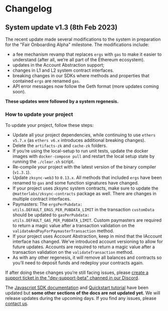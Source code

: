 # Changelog

## System update v1.3 (8th Feb 2023)

The recent update made several modifications to the system in preparation for the "Fair Onboarding Alpha" milestone. The modifications include:

- a fee mechanism revamp that replaces `ergs` with `gas` to make it easier to understand (after all, we’re all part of the Ethereum ecosystem).
- updates in the Account Abstraction support;
- changes in L1 and L2 system contract interfaces.
- breaking changes in our SDKs where methods and properties that contained `ergs` are renamed `gas`.
- API error messages now follow the Geth format (more updates coming soon).

**These updates were followed by a system regenesis.**

### How to update your project

To update your project, follow these steps:

- Update all your project dependencies, while continuing to use `ethers v5.7.x` (as `ethers v6.x` introduces additional breaking changes).
- Delete the `artifacts-zk` and `cache-zk` folders.
- If you’re using the local-setup to run unit tests, update the docker images with `docker-compose pull` and restart the local setup state by running the `./clear.sh` script.
- Re-compile your project with the latest version of the binary compiler (`v1.3.1`).
- Update `zksync-web3` to `0.13.x`. All methods that included `ergs` have been renamed to `gas` and some function signatures have changed.
- If your project uses zksync system contracts, make sure to update the `@matterlabs/zksync-contracts` package as well. There are changes in multiple contract interfaces.
- Paymasters: The `ergsPerPubdata: utils.DEFAULT_ERGS_PER_PUBDATA_LIMIT` in the transaction `customData` should be updated to `gasPerPubdata: utils.DEFAULT_GAS_PER_PUBDATA_LIMIT`. Custom paymasters are required to return a magic value after a transaction validation on the `validateAndPayForPaymasterTransaction` method.
- If your project uses Account Abstraction, keep in mind that the IAccount interface has changed. We’ve introduced account versioning to allow for future updates. Accounts are required to return a magic value after a transaction validation on the `validateTransaction` method.
- As with any other regenesis, it will remove all balances and contracts so you’ll need to deposit funds and redeploy your contracts again.

If after doing these changes you’re still facing issues, please [create a support ticket in the "dev-support-beta" channed in our Discord](https://join.zksync.dev/).

The [Javascript SDK documentation](../../api/js/getting-started.md) and [Quickstart tutorial](../developer-guides/hello-world.md) have been updated but **some other sections of the docs are not updated yet.** We will release updates during the upcoming days. If you find any issues, please [contact us]((https://join.zksync.dev/)).
